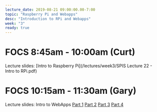 ```yaml
---
lecture_date: 2019-08-21 09:00:00.00-7:00
topic: "Raspberry Pi and Webapps"
desc: "Introduction to RPi and Webapps"
week: "3"
ready: true
---
```


# FOCS 8:45am - 10:00am (Curt)

Lecture slides: [Intro to Raspberry Pi](/lectures/week3/SPIS Lecture 22 - Intro to RPi.pdf)




# FOCS 10:15am - 11:30am (Gary)

Lecture slides: Intro to WebApps [Part 1](/lectures/week3/lec4.pdf) [Part 2](/lectures/week3/lec5.pdf) [Part 3](/lectures/week3/lec6.pdf) [Part 4](/lectures/week3/lec7.pdf)

